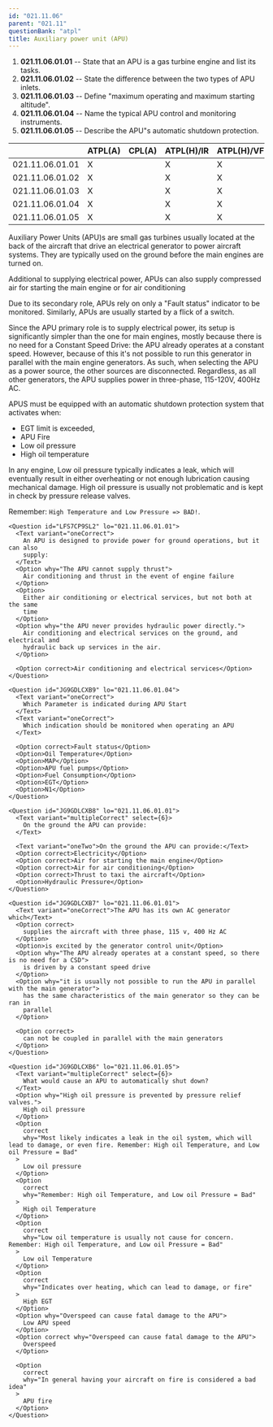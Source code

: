 ```yaml
---
id: "021.11.06"
parent: "021.11"
questionBank: "atpl"
title: Auxiliary power unit (APU)
---
```


1.  **021.11.06.01.01** -- State that an APU is a gas turbine engine and list
    its tasks.
2.  **021.11.06.01.02** -- State the difference between the two types of APU
    inlets.
3.  **021.11.06.01.03** -- Define "maximum operating and maximum starting
    altitude".
4.  **021.11.06.01.04** -- Name the typical APU control and monitoring
    instruments.
5.  **021.11.06.01.05** -- Describe the APU"s automatic shutdown protection.

|                 | ATPL(A) | CPL(A) | ATPL(H)/IR | ATPL(H)/VFR | CPL(H) | IR  | CBIR(A) |
| --------------- | ------- | ------ | ---------- | ----------- | ------ | --- | ------- |
| 021.11.06.01.01 | X       |        | X          | X           |        |     |         |
| 021.11.06.01.02 | X       |        | X          | X           |        |     |         |
| 021.11.06.01.03 | X       |        | X          | X           |        |     |         |
| 021.11.06.01.04 | X       |        | X          | X           |        |     |         |
| 021.11.06.01.05 | X       |        | X          | X           |        |     |         |

Auxiliary Power Units (APU)s are small gas turbines usually located at the back
of the aircraft that drive an electrical generator to power aircraft systems.
They are typically used on the ground before the main engines are turned on.

Additional to supplying electrical power, APUs can also supply compressed air
for starting the main engine or for air conditioning

Due to its secondary role, APUs rely on only a "Fault status" indicator to be
monitored. Similarly, APUs are usually started by a flick of a switch.

Since the APU primary role is to supply electrical power, its setup is
significantly simpler than the one for main engines, mostly because there is no
need for a Constant Speed Drive: the APU already operates at a constant speed.
However, because of this it's not possible to run this generator in parallel
with the main engine generators. As such, when selecting the APU as a power
source, the other sources are disconnected. Regardless, as all other generators,
the APU supplies power in three-phase, 115-120V, 400Hz AC.

APUS must be equipped with an automatic shutdown protection system that
activates when:

- EGT limit is exceeded,
- APU Fire
- Low oil pressure
- High oil temperature

In any engine, Low oil pressure typically indicates a leak, which will
eventually result in either overheating or not enough lubrication causing
mechanical damage. High oil pressure is usually not problematic and is kept in
check by pressure release valves.

Remember: `High Temperature and Low Pressure => BAD!`.

```tsx ignore
<Question id="LFS7CP9SL2" lo="021.11.06.01.01">
  <Text variant="oneCorrect">
    An APU is designed to provide power for ground operations, but it can also
    supply:
  </Text>
  <Option why="The APU cannot supply thrust">
    Air conditioning and thrust in the event of engine failure
  </Option>
  <Option>
    Either air conditioning or electrical services, but not both at the same
    time
  </Option>
  <Option why="the APU never provides hydraulic power directly.">
    Air conditioning and electrical services on the ground, and electrical and
    hydraulic back up services in the air.
  </Option>

  <Option correct>Air conditioning and electrical services</Option>
</Question>
```

```tsx ignore
<Question id="JG9GDLCXB9" lo="021.11.06.01.04">
  <Text variant="oneCorrect">
    Which Parameter is indicated during APU Start
  </Text>
  <Text variant="oneCorrect">
    Which indication should be monitored when operating an APU
  </Text>

  <Option correct>Fault status</Option>
  <Option>Oil Temperature</Option>
  <Option>MAP</Option>
  <Option>APU fuel pumps</Option>
  <Option>Fuel Consumption</Option>
  <Option>EGT</Option>
  <Option>N1</Option>
</Question>
```

```tsx ignore
<Question id="JG9GDLCXB8" lo="021.11.06.01.01">
  <Text variant="multipleCorrect" select={6}>
    On the ground the APU can provide:
  </Text>

  <Text variant="oneTwo">On the ground the APU can provide:</Text>
  <Option correct>Electricity</Option>
  <Option correct>Air for starting the main engine</Option>
  <Option correct>Air for air conditioning</Option>
  <Option correct>Thrust to taxi the aircraft</Option>
  <Option>Hydraulic Pressure</Option>
</Question>
```

```tsx ignore
<Question id="JG9GDLCXB7" lo="021.11.06.01.01">
  <Text variant="oneCorrect">The APU has its own AC generator which</Text>
  <Option correct>
    supplies the aircraft with three phase, 115 v, 400 Hz AC
  </Option>
  <Option>is excited by the generator control unit</Option>
  <Option why="The APU already operates at a constant speed, so there is no need for a CSD">
    is driven by a constant speed drive
  </Option>
  <Option why="it is usually not possible to run the APU in parallel with the main generator">
    has the same characteristics of the main generator so they can be ran in
    parallel
  </Option>

  <Option correct>
    can not be coupled in parallel with the main generators
  </Option>
</Question>
```

```tsx ignore
<Question id="JG9GDLCXB6" lo="021.11.06.01.05">
  <Text variant="multipleCorrect" select={6}>
    What would cause an APU to automatically shut down?
  </Text>
  <Option why="High oil pressure is prevented by pressure relief valves.">
    High oil pressure
  </Option>
  <Option
    correct
    why="Most likely indicates a leak in the oil system, which will lead to damage, or even fire. Remember: High oil Temperature, and Low oil Pressure = Bad"
  >
    Low oil pressure
  </Option>
  <Option
    correct
    why="Remember: High oil Temperature, and Low oil Pressure = Bad"
  >
    High oil Temperature
  </Option>
  <Option
    correct
    why="Low oil temperature is usually not cause for concern. Remember: High oil Temperature, and Low oil Pressure = Bad"
  >
    Low oil Temperature
  </Option>
  <Option
    correct
    why="Indicates over heating, which can lead to damage, or fire"
  >
    High EGT
  </Option>
  <Option why="Overspeed can cause fatal damage to the APU">
    Low APU speed
  </Option>
  <Option correct why="Overspeed can cause fatal damage to the APU">
    Overspeed
  </Option>

  <Option
    correct
    why="In general having your aircraft on fire is considered a bad idea"
  >
    APU fire
  </Option>
</Question>
```
